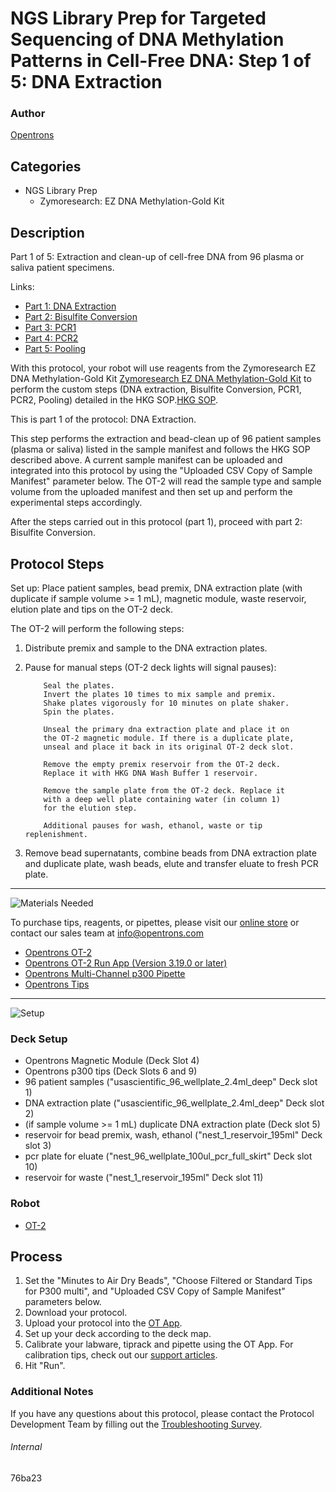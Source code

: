 # NGS Library Prep for Targeted Sequencing of DNA Methylation Patterns in Cell-Free DNA: Step 1 of 5: DNA Extraction

### Author
[Opentrons](https://opentrons.com/)



## Categories
* NGS Library Prep
     * Zymoresearch: EZ DNA Methylation-Gold Kit

## Description
Part 1 of 5: Extraction and clean-up of cell-free DNA from 96 plasma or saliva patient specimens.

Links:
* [Part 1: DNA Extraction](http://protocols.opentrons.com/protocol/76ba23)
* [Part 2: Bisulfite Conversion](http://protocols.opentrons.com/protocol/76ba23-bisulfite_conversion)
* [Part 3: PCR1](http://protocols.opentrons.com/protocol/76ba23-pcr1)
* [Part 4: PCR2](http://protocols.opentrons.com/protocol/76ba23-pcr2)
* [Part 5: Pooling](http://protocols.opentrons.com/protocol/76ba23-pooling)

With this protocol, your robot will use reagents from the Zymoresearch EZ DNA Methylation-Gold Kit [Zymoresearch EZ DNA Methylation-Gold Kit](https://www.zymoresearch.com/collections/ez-dna-methylation-gold-kits) to perform the custom steps (DNA extraction, Bisulfite Conversion, PCR1, PCR2, Pooling) detailed in the HKG SOP.[HKG SOP](https://s3.amazonaws.com/pf-upload-01/u-4256/0/2021-03-04/vw23kchHKG%20Standard%20Operating%20Procedure%20for%20DNA%20extraction%20Targeted%20next%20generation%20sequencing%20and%20.xlsx).

This is part 1 of the protocol: DNA Extraction.

This step performs the extraction and bead-clean up of 96 patient samples (plasma or saliva) listed in the sample manifest and follows the HKG SOP described above. A current sample manifest can be uploaded and integrated into this protocol by using the "Uploaded CSV Copy of Sample Manifest" parameter below. The OT-2 will read the sample type and sample volume from the uploaded manifest and then set up and perform the experimental steps accordingly.

After the steps carried out in this protocol (part 1), proceed with part 2: Bisulfite Conversion.


## Protocol Steps

Set up: Place patient samples, bead premix, DNA extraction plate (with duplicate if sample volume >= 1 mL), magnetic module, waste reservoir, elution plate and tips on the OT-2 deck.  

The OT-2 will perform the following steps:
1. Distribute premix and sample to the DNA extraction plates.
2. Pause for manual steps (OT-2 deck lights will signal pauses):

           Seal the plates.
           Invert the plates 10 times to mix sample and premix.
           Shake plates vigorously for 10 minutes on plate shaker.
           Spin the plates.

           Unseal the primary dna extraction plate and place it on
           the OT-2 magnetic module. If there is a duplicate plate,
           unseal and place it back in its original OT-2 deck slot.

           Remove the empty premix reservoir from the OT-2 deck.
           Replace it with HKG DNA Wash Buffer 1 reservoir.

           Remove the sample plate from the OT-2 deck. Replace it
           with a deep well plate containing water (in column 1)
           for the elution step.

           Additional pauses for wash, ethanol, waste or tip replenishment.

3. Remove bead supernatants, combine beads from DNA extraction plate and duplicate plate, wash beads, elute and transfer eluate to fresh PCR plate.

---
![Materials Needed](https://s3.amazonaws.com/opentrons-protocol-library-website/custom-README-images/001-General+Headings/materials.png)

To purchase tips, reagents, or pipettes, please visit our [online store](https://shop.opentrons.com/) or contact our sales team at [info@opentrons.com](mailto:info@opentrons.com)

* [Opentrons OT-2](https://shop.opentrons.com/collections/ot-2-robot/products/ot-2)
* [Opentrons OT-2 Run App (Version 3.19.0 or later)](https://opentrons.com/ot-app/)
* [Opentrons Multi-Channel p300 Pipette](https://shop.opentrons.com/collections/ot-2-pipettes/products/single-channel-electronic-pipette)
* [Opentrons Tips](https://shop.opentrons.com/collections/opentrons-tips)

---
![Setup](https://s3.amazonaws.com/opentrons-protocol-library-website/custom-README-images/001-General+Headings/Setup.png)

### Deck Setup
* Opentrons Magnetic Module (Deck Slot 4)
* Opentrons p300 tips (Deck Slots 6 and 9)
* 96 patient samples ("usascientific_96_wellplate_2.4ml_deep" Deck slot 1)
* DNA extraction plate ("usascientific_96_wellplate_2.4ml_deep" Deck slot 2)
* (if sample volume >= 1 mL) duplicate DNA extraction plate (Deck slot 5)
* reservoir for bead premix, wash, ethanol ("nest_1_reservoir_195ml" Deck slot 3)
* pcr plate for eluate ("nest_96_wellplate_100ul_pcr_full_skirt" Deck slot 10)
* reservoir for waste ("nest_1_reservoir_195ml" Deck slot 11)


### Robot
* [OT-2](https://opentrons.com/ot-2)

## Process
1. Set the "Minutes to Air Dry Beads", "Choose Filtered or Standard Tips for P300 multi", and "Uploaded CSV Copy of Sample Manifest" parameters below.
2. Download your protocol.
3. Upload your protocol into the [OT App](https://opentrons.com/ot-app).
4. Set up your deck according to the deck map.
5. Calibrate your labware, tiprack and pipette using the OT App. For calibration tips, check out our [support articles](https://support.opentrons.com/en/collections/1559720-guide-for-getting-started-with-the-ot-2).
6. Hit "Run".

### Additional Notes
If you have any questions about this protocol, please contact the Protocol Development Team by filling out the [Troubleshooting Survey](https://protocol-troubleshooting.paperform.co/).

###### Internal
76ba23
